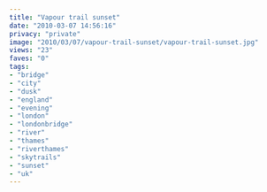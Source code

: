 ```yaml
---
title: "Vapour trail sunset"
date: "2010-03-07 14:56:16"
privacy: "private"
image: "2010/03/07/vapour-trail-sunset/vapour-trail-sunset.jpg"
views: "23"
faves: "0"
tags:
- "bridge"
- "city"
- "dusk"
- "england"
- "evening"
- "london"
- "londonbridge"
- "river"
- "thames"
- "riverthames"
- "skytrails"
- "sunset"
- "uk"
---
```

<a href="http://www.phillprice.com/2010/03/07/vapour-trail-sunset" rel="nofollow"></a>
